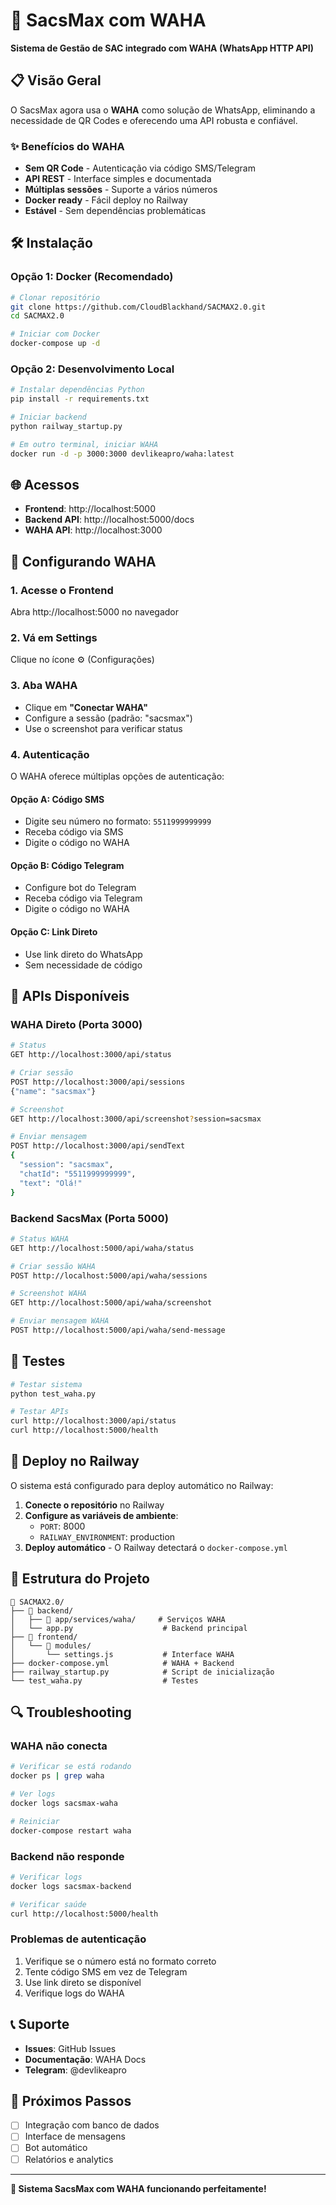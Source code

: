 # 🚀 SacsMax com WAHA

**Sistema de Gestão de SAC integrado com WAHA (WhatsApp HTTP API)**

## 📋 Visão Geral

O SacsMax agora usa o **WAHA** como solução de WhatsApp, eliminando a necessidade de QR Codes e oferecendo uma API robusta e confiável.

### ✨ Benefícios do WAHA

- **Sem QR Code** - Autenticação via código SMS/Telegram
- **API REST** - Interface simples e documentada
- **Múltiplas sessões** - Suporte a vários números
- **Docker ready** - Fácil deploy no Railway
- **Estável** - Sem dependências problemáticas

## 🛠️ Instalação

### Opção 1: Docker (Recomendado)

```bash
# Clonar repositório
git clone https://github.com/CloudBlackhand/SACMAX2.0.git
cd SACMAX2.0

# Iniciar com Docker
docker-compose up -d
```

### Opção 2: Desenvolvimento Local

```bash
# Instalar dependências Python
pip install -r requirements.txt

# Iniciar backend
python railway_startup.py

# Em outro terminal, iniciar WAHA
docker run -d -p 3000:3000 devlikeapro/waha:latest
```

## 🌐 Acessos

- **Frontend**: http://localhost:5000
- **Backend API**: http://localhost:5000/docs
- **WAHA API**: http://localhost:3000

## 📱 Configurando WAHA

### 1. Acesse o Frontend
Abra http://localhost:5000 no navegador

### 2. Vá em Settings
Clique no ícone ⚙️ (Configurações)

### 3. Aba WAHA
- Clique em **"Conectar WAHA"**
- Configure a sessão (padrão: "sacsmax")
- Use o screenshot para verificar status

### 4. Autenticação
O WAHA oferece múltiplas opções de autenticação:

#### Opção A: Código SMS
- Digite seu número no formato: `5511999999999`
- Receba código via SMS
- Digite o código no WAHA

#### Opção B: Código Telegram
- Configure bot do Telegram
- Receba código via Telegram
- Digite o código no WAHA

#### Opção C: Link Direto
- Use link direto do WhatsApp
- Sem necessidade de código

## 🔧 APIs Disponíveis

### WAHA Direto (Porta 3000)
```bash
# Status
GET http://localhost:3000/api/status

# Criar sessão
POST http://localhost:3000/api/sessions
{"name": "sacsmax"}

# Screenshot
GET http://localhost:3000/api/screenshot?session=sacsmax

# Enviar mensagem
POST http://localhost:3000/api/sendText
{
  "session": "sacsmax",
  "chatId": "5511999999999",
  "text": "Olá!"
}
```

### Backend SacsMax (Porta 5000)
```bash
# Status WAHA
GET http://localhost:5000/api/waha/status

# Criar sessão WAHA
POST http://localhost:5000/api/waha/sessions

# Screenshot WAHA
GET http://localhost:5000/api/waha/screenshot

# Enviar mensagem WAHA
POST http://localhost:5000/api/waha/send-message
```

## 🧪 Testes

```bash
# Testar sistema
python test_waha.py

# Testar APIs
curl http://localhost:3000/api/status
curl http://localhost:5000/health
```

## 🚀 Deploy no Railway

O sistema está configurado para deploy automático no Railway:

1. **Conecte o repositório** no Railway
2. **Configure as variáveis de ambiente**:
   - `PORT`: 8000
   - `RAILWAY_ENVIRONMENT`: production
3. **Deploy automático** - O Railway detectará o `docker-compose.yml`

## 📁 Estrutura do Projeto

```
📁 SACMAX2.0/
├── 📁 backend/
│   ├── 📁 app/services/waha/     # Serviços WAHA
│   └── app.py                    # Backend principal
├── 📁 frontend/
│   └── 📁 modules/
│       └── settings.js           # Interface WAHA
├── docker-compose.yml            # WAHA + Backend
├── railway_startup.py            # Script de inicialização
└── test_waha.py                  # Testes
```

## 🔍 Troubleshooting

### WAHA não conecta
```bash
# Verificar se está rodando
docker ps | grep waha

# Ver logs
docker logs sacsmax-waha

# Reiniciar
docker-compose restart waha
```

### Backend não responde
```bash
# Verificar logs
docker logs sacsmax-backend

# Verificar saúde
curl http://localhost:5000/health
```

### Problemas de autenticação
1. Verifique se o número está no formato correto
2. Tente código SMS em vez de Telegram
3. Use link direto se disponível
4. Verifique logs do WAHA

## 📞 Suporte

- **Issues**: GitHub Issues
- **Documentação**: WAHA Docs
- **Telegram**: @devlikeapro

## 🎯 Próximos Passos

- [ ] Integração com banco de dados
- [ ] Interface de mensagens
- [ ] Bot automático
- [ ] Relatórios e analytics

---

**🎉 Sistema SacsMax com WAHA funcionando perfeitamente!**
